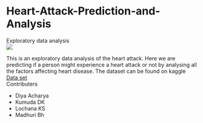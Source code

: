 # Heart-Attack-Prediction-and-Analysis
Exploratory data analysis
<br>  <img src="https://encrypted-tbn0.gstatic.com/images?q=tbn:ANd9GcSgc1ngfagpXVJ1omb5bFAVPxAsrvb6igRkxg&usqp=CAU"></img>
<p>
  This is an exploratory data analysis of the heart attack. Here we are predicting if a person might experience a heart attack or not by analysing all the factors affecting heart disease. The dataset can be found on kaggle 
  <a href ="https://www.kaggle.com/rashikrahmanpritom/heart-attack-analysis-prediction-dataset">Data set</a><br>
   Contributers
<ul><li>Diya Acharya</li><li>Kumuda DK</li><li>Lochana KS</Li><li>Madhuri Bh</li></ul>
</p>
